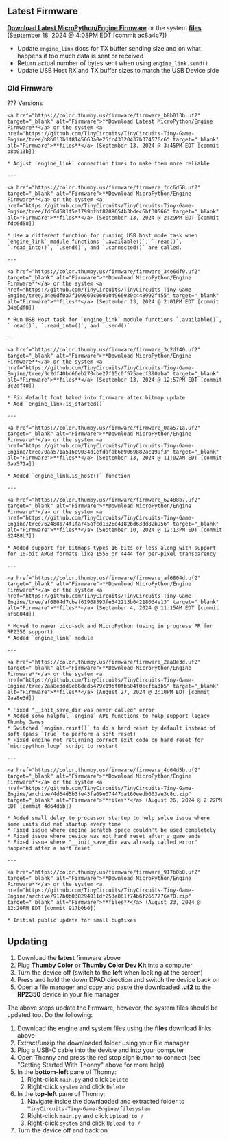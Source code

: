 ## Latest Firmware


<a href="https://color.thumby.us/firmware/firmware_ac8a4c7.uf2" target="_blank" alt="Firmware">**Download Latest MicroPython/Engine Firmware**</a> or the system <a href="https://github.com/TinyCircuits/TinyCircuits-Tiny-Game-Engine/tree/ac8a4c7ca94835c3ff5eee78f0ba81a864f9d1a6" target="_blank" alt="Firmware">**files**</a> (September 18, 2024 @ 4:08PM EDT [commit ac8a4c7])

* Update `engine_link` docs for TX buffer sending size and on what happens if too much data is sent or received
* Return actual number of bytes sent when using `engine_link.send()`
* Update USB Host RX and TX buffer sizes to match the USB Device side

### Old Firmware

??? Versions

    <a href="https://color.thumby.us/firmware/firmware_b8b013b.uf2" target="_blank" alt="Firmware">**Download Latest MicroPython/Engine Firmware**</a> or the system <a href="https://github.com/TinyCircuits/TinyCircuits-Tiny-Game-Engine/tree/b8b013b1f8145663a0e25fc43320437b374576c6" target="_blank" alt="Firmware">**files**</a> (September 13, 2024 @ 3:45PM EDT [commit b8b013b])

    * Adjust `engine_link` connection times to make them more reliable

    ---

    <a href="https://color.thumby.us/firmware/firmware_fdc6d58.uf2" target="_blank" alt="Firmware">**Download MicroPython/Engine Firmware**</a> or the system <a href="https://github.com/TinyCircuits/TinyCircuits-Tiny-Game-Engine/tree/fdc6d581f5e1799bfbf8289654b3bdec6bf30566" target="_blank" alt="Firmware">**files**</a> (September 13, 2024 @ 2:29PM EDT [commit fdc6d58])

    * Use a different function for running USB host mode task when `engine_link` module functions `.available()`, `.read()`, `.read_into()`, `.send()`, and `.connected()` are called.

    ---

    <a href="https://color.thumby.us/firmware/firmware_34e6df0.uf2" target="_blank" alt="Firmware">**Download MicroPython/Engine Firmware**</a> or the system <a href="https://github.com/TinyCircuits/TinyCircuits-Tiny-Game-Engine/tree/34e6df0a7f109869c060904966930c448992f455" target="_blank" alt="Firmware">**files**</a> (September 13, 2024 @ 2:01PM EDT [commit 34e6df0])

    * Run USB Host task for `engine_link` module functions `.available()`, `.read()`, `.read_into()`, and `.send()`

    ---

    <a href="https://color.thumby.us/firmware/firmware_3c2df40.uf2" target="_blank" alt="Firmware">**Download MicroPython/Engine Firmware**</a> or the system <a href="https://github.com/TinyCircuits/TinyCircuits-Tiny-Game-Engine/tree/3c2df40bc66eb270cbe27f15c0f575aecf390aba" target="_blank" alt="Firmware">**files**</a> (September 13, 2024 @ 12:57PM EDT [commit 3c2df40])

    * Fix default font baked into firmware after bitmap update
    * Add `engine_link.is_started()`

    ---

    <a href="https://color.thumby.us/firmware/firmware_0aa571a.uf2" target="_blank" alt="Firmware">**Download MicroPython/Engine Firmware**</a> or the system <a href="https://github.com/TinyCircuits/TinyCircuits-Tiny-Game-Engine/tree/0aa571a516e9034d1efdafab6b9069882ac199f3" target="_blank" alt="Firmware">**files**</a> (September 13, 2024 @ 11:02AM EDT [commit 0aa571a])

    * Added `engine_link.is_host()` function

    ---

    <a href="https://color.thumby.us/firmware/firmware_62488b7.uf2" target="_blank" alt="Firmware">**Download MicroPython/Engine Firmware**</a> or the system <a href="https://github.com/TinyCircuits/TinyCircuits-Tiny-Game-Engine/tree/62488b74f1fa745afcd1826e4182bd63dd82b956" target="_blank" alt="Firmware">**files**</a> (September 10, 2024 @ 12:13PM EDT [commit 62488b7])

    * Added support for bitmaps types 16-bits or less along with support for 16-bit ARGB formats like 1555 or 4444 for per-pixel transparency

    ---

    <a href="https://color.thumby.us/firmware/firmware_af6804d.uf2" target="_blank" alt="Firmware">**Download MicroPython/Engine Firmware**</a> or the system <a href="https://github.com/TinyCircuits/TinyCircuits-Tiny-Game-Engine/tree/af6804d7cbaf61908593fe342213b04218034e13" target="_blank" alt="Firmware">**files**</a> (September 4, 2024 @ 11:15AM EDT [commit af6804d])

    * Moved to newer pico-sdk and MicroPython (using in progress PR for RP2350 support)
    * Added `engine_link` module

    ---

    <a href="https://color.thumby.us/firmware/firmware_2aa8e3d.uf2" target="_blank" alt="Firmware">**Download MicroPython/Engine Firmware**</a> or the system <a href="https://github.com/TinyCircuits/TinyCircuits-Tiny-Game-Engine/tree/2aa8e3dd9eb6ded5479c19bf0fb504f0ecfba3b5" target="_blank" alt="Firmware">**files**</a> (August 27, 2024 @ 2:10PM EDT [commit 2aa8e3d])

    * Fixed "__init_save_dir was never called" error
    * Added some helpful `engine` API functions to help support legacy Thumby Games
    * Switched `engine.reset()` to do a hard reset by default instead of soft (pass `True` to perform a soft reset)
    * Fixed engine not returning correct exit code on hard reset for `micropython_loop` script to restart

    ---

    <a href="https://color.thumby.us/firmware/firmware_4d64d5b.uf2" target="_blank" alt="Firmware">**Download MicroPython/Engine Firmware**</a> or the system <a href="https://github.com/TinyCircuits/TinyCircuits-Tiny-Game-Engine/archive/4d64d5b3fe43fa09e07447da160eedb603ae3c8c.zip" target="_blank" alt="Firmware">**files**</a> (August 26, 2024 @ 2:22PM EDT [commit 4d64d5b])

    * Added small delay to processor startup to help solve issue where some units did not startup every time
    * Fixed issue where engine scratch space couldn't be used completely
    * Fixed issue where device was not hard reset after a game ends
    * Fixed issue where "__init_save_dir was already called error" happened after a soft reset 

    ---

    <a href="https://color.thumby.us/firmware/firmware_917b0b0.uf2" target="_blank" alt="Firmware">**Download MicroPython/Engine Firmware**</a> or the system <a href="https://github.com/TinyCircuits/TinyCircuits-Tiny-Game-Engine/archive/917b0b038294011df253e861f74b6f2657776a70.zip" target="_blank" alt="Firmware">**files**</a> (August 23, 2024 @ 12:20PM EDT [commit 917b0b0])

    * Initial public update for small bugfixes


## Updating
1. Download the **latest** firmware above
2. Plug **Thumby Color** or **Thumby Color Dev Kit** into a computer
3. Turn the device off (switch to the **left** when looking at the screen)
4. Press and hold the down DPAD direction and switch the device back on
5. Open a file manager and copy and paste the downloaded **.uf2** to the **RP2350** device in your file manager

The above steps update the firmware, however, the system files should be updated too. Do the following:

1. Download the engine and system files using the **files** download links above
2. Extract/unzip the downloaded folder using your file manager
3. Plug a USB-C cable into the device and into your computer
4. Open Thonny and press the red stop sign button to connect (see "Getting Started With Thonny" above for more help)
5. In the **bottom-left** pane of Thonny:
    1. Right-click `main.py` and click `Delete`
    2. Right-click `system` and click `Delete`
6.  In the **top-left** pane of Thonny:
    1. Navigate inside the downlaoded and extracted folder to `TinyCircuits-Tiny-Game-Engine/filesystem`
    2. Right-click `main.py` and click `Upload to /`
    3. Right-click `system` and click `Upload to /`
7. Turn the device off and back on